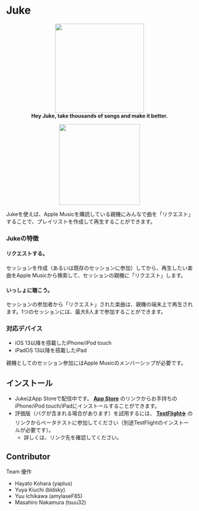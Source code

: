 # Juke

<p align="center">
  <img width="240" src="https://user-images.githubusercontent.com/3463901/72130722-af3bf880-33bd-11ea-8213-4dd9df91d490.png"><br>
  <strong>Hey Juke, take thousands of songs and make it better.</strong>
</p>

<p align="center">
  <a href="https://itunes.apple.com/jp/app/id1487275864?mt=8"><img width="218" src="https://user-images.githubusercontent.com/3463901/72315758-4b744100-36d7-11ea-8672-842ed603ef0b.png"></a>
</p>

Jukeを使えば、Apple Musicを購読している親機にみんなで曲を「リクエスト」することで、プレイリストを作成して再生することができます。 

### Jukeの特徴

#### リクエストする。

セッションを作成（あるいは既存のセッションに参加）してから、再生したい楽曲をApple Musicから検索して、セッションの親機に「リクエスト」します。

#### いっしょに聴こう。

セッションの参加者から「リクエスト」された楽曲は、親機の端末上で再生されます。1つのセッションには、最大8人まで参加することができます。

### 対応デバイス

- iOS 13以降を搭載したiPhone/iPod touch
- iPadOS 13以降を搭載したiPad

親機としてのセッション参加にはApple Musicのメンバーシップが必要です。

## インストール

- JukeはApp Storeで配信中です。 **[App Store](https://itunes.apple.com/jp/app/id1487275864?mt=8)** のリンクからお手持ちのiPhone/iPod touch/iPadにインストールすることができます。
- 評価版（バグが含まれる場合があります）を試用するには、 **[TestFlight✈️](https://testflight.apple.com/join/EOWicJJ3)** のリンクからベータテストに参加してください（別途TestFlightのインストールが必要です）。
  - 詳しくは、リンク先を確認してください。

## Contributor
Team 優作
- Hayato Kohara (yaplus)
- Yuya Kiuchi (bldsky)
- Yuu Ichikawa (amylaseF85)
- Masahiro Nakamura (tsuu32)
